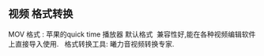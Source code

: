 ## 视频 格式转换
MOV 格式 : 苹果的quick time 播放器 默认格式  兼容性好,能在各种视频编辑软件上直接导入使用.
 
格式转换工具:
曦力音视频转换专家.











